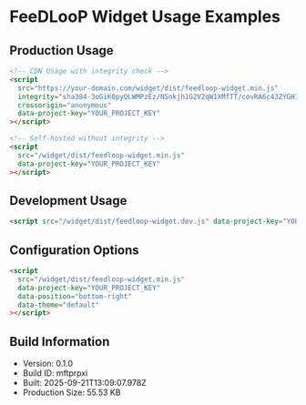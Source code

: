 # FeeDLooP Widget Usage Examples

## Production Usage
```html
<!-- CDN Usage with integrity check -->
<script
  src="https://your-domain.com/widget/dist/feedloop-widget.min.js"
  integrity="sha384-3oGiK0pyQLWMPzEz/NSnkjh1G2V2qW1XMfTT/covRA6c43ZYGH7Z2MTdGaLltvWj"
  crossorigin="anonymous"
  data-project-key="YOUR_PROJECT_KEY"
></script>

<!-- Self-hosted without integrity -->
<script
  src="/widget/dist/feedloop-widget.min.js"
  data-project-key="YOUR_PROJECT_KEY"
></script>
```

## Development Usage
```html
<script src="/widget/dist/feedloop-widget.dev.js" data-project-key="YOUR_PROJECT_KEY"></script>
```

## Configuration Options
```html
<script
  src="/widget/dist/feedloop-widget.min.js"
  data-project-key="YOUR_PROJECT_KEY"
  data-position="bottom-right"
  data-theme="default"
></script>
```

## Build Information
- Version: 0.1.0
- Build ID: mftprpxi
- Built: 2025-09-21T13:09:07.978Z
- Production Size: 55.53 KB